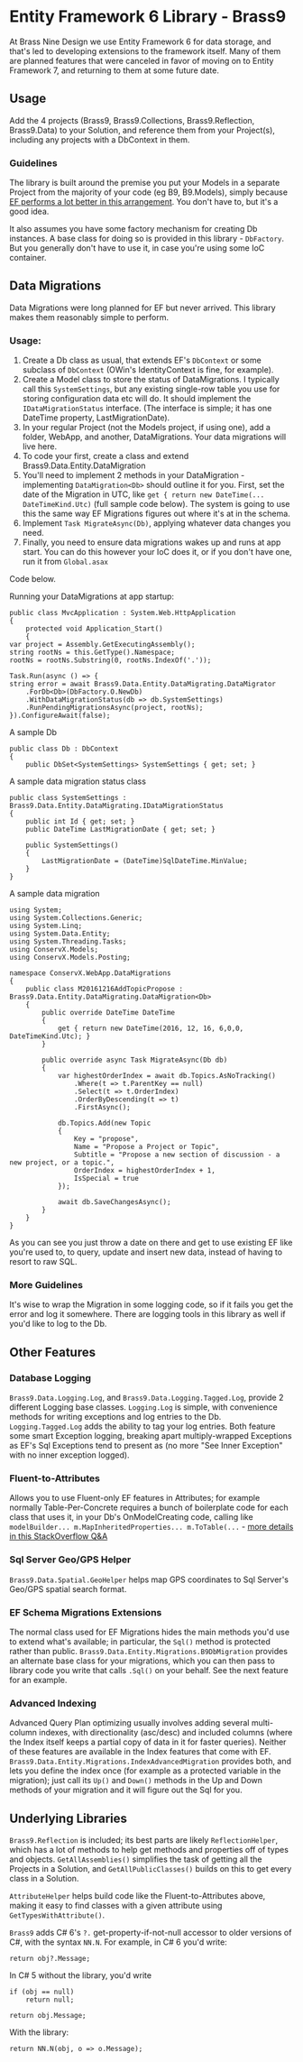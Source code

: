 # Entity Framework 6 Library - Brass9
At Brass Nine Design we use Entity Framework 6 for data storage, and that's led to developing extensions to the framework itself. Many of them are planned features that were canceled in favor of moving on to Entity Framework 7, and returning to them at some future date.

## Usage

Add the 4 projects (Brass9, Brass9.Collections, Brass9.Reflection, Brass9.Data) to your Solution, and reference them from your Project(s), including any projects with a DbContext in them.

### Guidelines
The library is built around the premise you put your Models in a separate Project from the majority of your code (eg B9, B9.Models), simply because [EF performs a lot better in this arrangement](https://msdn.microsoft.com/en-us/library/hh949853.aspx#2-4-2-Moving-your-model-to-a-separate-assembly). You don't have to, but it's a good idea.

It also assumes you have some factory mechanism for creating Db instances. A base class for doing so is provided in this library - `DbFactory`. But you generally don't have to use it, in case you're using some IoC container.

## Data Migrations

Data Migrations were long planned for EF but never arrived. This library makes them reasonably simple to perform.

### Usage:
1. Create a Db class as usual, that extends EF's `DbContext` or some subclass of `DbContext` (OWin's IdentityContext is fine, for example).
2. Create a Model class to store the status of DataMigrations. I typically call this `SystemSettings`, but any existing single-row table you use for storing configuration data etc will do. It should implement the `IDataMigrationStatus` interface. (The interface is simple; it has one DateTime property, LastMigrationDate).
3. In your regular Project (not the Models project, if using one), add a folder, WebApp, and another, DataMigrations. Your data migrations will live here.
4. To code your first, create a class and extend Brass9.Data.Entity.DataMigration<Db>
5. You'll need to implement 2 methods in your DataMigration - implementing `DataMigration<Db>` should outline it for you. First, set the date of the Migration in UTC, like `get { return new DateTime(... DateTimeKind.Utc)` (full sample code below). The system is going to use this the same way EF Migrations figures out where it's at in the schema.
6. Implement `Task MigrateAsync(Db)`, applying whatever data changes you need.
7. Finally, you need to ensure data migrations wakes up and runs at app start. You can do this however your IoC does it, or if you don't have one, run it from `Global.asax`

Code below.

Running your DataMigrations at app startup:

	public class MvcApplication : System.Web.HttpApplication
	{
		protected void Application_Start()
		{
	var project = Assembly.GetExecutingAssembly();
	string rootNs = this.GetType().Namespace;
	rootNs = rootNs.Substring(0, rootNs.IndexOf('.'));
	
	Task.Run(async () => {
	string error = await Brass9.Data.Entity.DataMigrating.DataMigrator
		.ForDb<Db>(DbFactory.O.NewDb)
		.WithDataMigrationStatus(db => db.SystemSettings)
		.RunPendingMigrationsAsync(project, rootNs);
	}).ConfigureAwait(false);

A sample Db

	public class Db : DbContext
	{
		public DbSet<SystemSettings> SystemSettings { get; set; }
		
A sample data migration status class

	public class SystemSettings : Brass9.Data.Entity.DataMigrating.IDataMigrationStatus
	{
		public int Id { get; set; }
		public DateTime LastMigrationDate { get; set; }

		public SystemSettings()
		{
			LastMigrationDate = (DateTime)SqlDateTime.MinValue;
		}
	}

A sample data migration

	using System;
	using System.Collections.Generic;
	using System.Linq;
	using System.Data.Entity;
	using System.Threading.Tasks;
	using ConservX.Models;
	using ConservX.Models.Posting;
	
	namespace ConservX.WebApp.DataMigrations
	{
		public class M20161216AddTopicPropose : Brass9.Data.Entity.DataMigrating.DataMigration<Db>
		{
			public override DateTime DateTime
			{
				get { return new DateTime(2016, 12, 16, 6,0,0, DateTimeKind.Utc); }
			}
	
			public override async Task MigrateAsync(Db db)
			{
				var highestOrderIndex = await db.Topics.AsNoTracking()
					.Where(t => t.ParentKey == null)
					.Select(t => t.OrderIndex)
					.OrderByDescending(t => t)
					.FirstAsync();
	
				db.Topics.Add(new Topic
				{
					Key = "propose",
					Name = "Propose a Project or Topic",
					Subtitle = "Propose a new section of discussion - a new project, or a topic.",
					OrderIndex = highestOrderIndex + 1,
					IsSpecial = true
				});
	
				await db.SaveChangesAsync();			
			}
		}
	}
    
As you can see you just throw a date on there and get to use existing EF like you're used to, to query, update and insert new data, instead of having to resort to raw SQL.

### More Guidelines

It's wise to wrap the Migration in some logging code, so if it fails you get the error and log it somewhere. There are logging tools in this library as well if you'd like to log to the Db.


## Other Features

### Database Logging

`Brass9.Data.Logging.Log`, and `Brass9.Data.Logging.Tagged.Log`, provide 2 different Logging base classes. `Logging.Log` is simple, with convenience methods for writing exceptions and log entries to the Db. `Logging.Tagged.Log` adds the ability to tag your log entries. Both feature some smart Exception logging, breaking apart multiply-wrapped Exceptions as EF's Sql Exceptions tend to present as (no more "See Inner Exception" with no inner exception logged).

### Fluent-to-Attributes
Allows you to use Fluent-only EF features in Attributes; for example normally Table-Per-Concrete requires a bunch of boilerplate code for each class that uses it, in your Db's OnModelCreating code, calling like `modelBuilder... m.MapInheritedProperties... m.ToTable(...` - [more details in this StackOverflow Q&A](https://stackoverflow.com/a/33896580/176877)

### Sql Server Geo/GPS Helper

`Brass9.Data.Spatial.GeoHelper` helps map GPS coordinates to Sql Server's Geo/GPS spatial search format.

### EF Schema Migrations Extensions

The normal class used for EF Migrations hides the main methods you'd use to extend what's available; in particular, the `Sql()` method is protected rather than public. `Brass9.Data.Entity.Migrations.B9DbMigration` provides an alternate base class for your migrations, which you can then pass to library code you write that calls `.Sql()` on your behalf. See the next feature for an example.

### Advanced Indexing

Advanced Query Plan optimizing usually involves adding several multi-column indexes, with directionality (asc/desc) and included columns (where the Index itself keeps a partial copy of data in it for faster queries). Neither of these features are available in the Index features that come with EF. `Brass9.Data.Entity.Migrations.IndexAdvancedMigration` provides both, and lets you define the index once (for example as a protected variable in the migration); just call its `Up()` and `Down()` methods in the Up and Down methods of your migration and it will figure out the Sql for you.

## Underlying Libraries

`Brass9.Reflection` is included; its best parts are likely `ReflectionHelper`, which has a lot of methods to help get methods and properties off of types and objects. `GetAllAssemblies()` simplifies the task of getting all the Projects in a Solution, and `GetAllPublicClasses()` builds on this to get every class in a Solution.

`AttributeHelper` helps build code like the Fluent-to-Attributes above, making it easy to find classes with a given attribute using `GetTypesWithAttribute()`.

`Brass9` adds C# 6's `?.` get-property-if-not-null accessor to older versions of C#, with the syntax `NN.N`. For example, in C# 6 you'd write:

    return obj?.Message;
    
In C# 5 without the library, you'd write

    if (obj == null)
        return null;
    
    return obj.Message;
    
With the library:

    return NN.N(obj, o => o.Message);